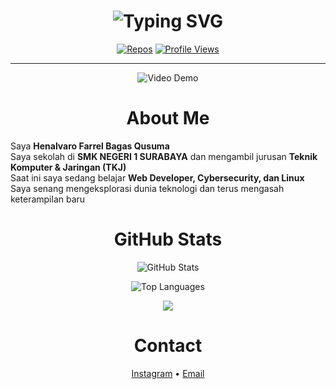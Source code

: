 <h1 align="center">
  <img src="https://readme-typing-svg.demolab.com?size=28&duration=4000&pause=800&color=FFFFFF&center=true&vCenter=true&width=650&lines=Halo+semua;Saya+Henalvaro+Farrel+Bagas+Qusuma" alt="Typing SVG" />
</h1>

<p align="center">
  <a href="https://github.com/Henalvaro19?tab=repositories"><img alt="Repos" src="https://img.shields.io/badge/Repos-Explore-blue"></a>
  <a href="https://github.com/Henalvaro19"><img alt="Profile Views" src="https://komarev.com/ghpvc/?username=Henalvaro19&style=flat"></a>
</p>

---

<p align="center">
  <img src="https://media2.giphy.com/media/v1.Y2lkPTc5MGI3NjExcXd6YTNuN3p2M3ZlaDM4Njd2N3huYWdtdXZxazZ4dDZjYXhyZDhpaCZlcD12MV9pbnRlcm5hbF9naWZfYnlfaWQmY3Q9Zw/3ohzdRvbtMEJig1PKo/giphy.gif" alt="Video Demo" />
</p>
<h1 align="center">
  About Me
</h1>

Saya **Henalvaro Farrel Bagas Qusuma**  
Saya sekolah di **SMK NEGERI 1 SURABAYA** dan mengambil jurusan **Teknik Komputer & Jaringan (TKJ)**  
Saat ini saya sedang belajar **Web Developer, Cybersecurity, dan Linux**  
Saya senang mengeksplorasi dunia teknologi dan terus mengasah keterampilan baru  

<h1 align="center">
  GitHub Stats
</h1>

<p align="center">
  <img src="https://github-readme-stats.vercel.app/api?username=Henalvaro19&show_icons=true&theme=radical" alt="GitHub Stats" />
</p>

<p align="center">
  <img src="https://github-readme-stats.vercel.app/api/top-langs/?username=Henalvaro19&layout=compact&theme=radical" alt="Top Languages" />
</p>

<p align="center">
  <img src="https://skillicons.dev/icons?i=py,cpp,html,css,js,github,linux,windows" />
</p>

<h1 align="center">
  Contact
</h1>

<p align="center" color="white" text-decoration="none">
  <a href="https://www.instagram.com/pharelcsr?igsh=aWU5cnZ0MTNkdzZn" target="_blank">Instagram</a> •
  <a href="henalvarofarrel@gmail.com" target="_blank">Email</a>
</p>

